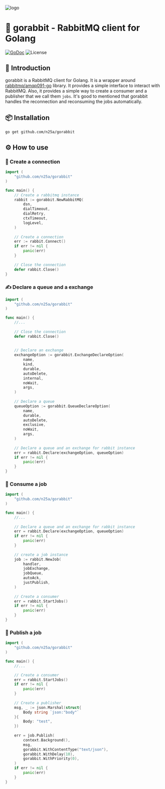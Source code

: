 ![logo](https://raw.githubusercontent.com/n25a/gorabbit/master/docs/logo.jpg)

# 🐇 gorabbit - RabbitMQ client for Golang

[![GoDoc](https://godoc.org/github.com/n25a/gorabbit?status.svg)](https://godoc.org/github.com/n25a/gorabbit)
![License](https://img.shields.io/badge/license-MIT-blue.svg)

## 📖 Introduction

gorabbit is a RabbitMQ client for Golang. It is a wrapper around [rabbitmq/amqp091-go](github.com/rabbitmq/amqp091-go) library. 
It provides a simple interface to interact with RabbitMQ. Also, it provides a simple way to create a consumer and a publisher that we call them `jobs`.
It's good to mentioned that gorabbit handles the reconnection and reconsuming the jobs automatically.

## 📦 Installation

```bash
go get github.com/n25a/gorabbit
```

## ⚙️ How to use

### 🐇 Create a connection

```go
import (
    "github.com/n25a/gorabbit"
)

func main() {
    // Create a rabbitmq instance 
    rabbit := gorabbit.NewRabbitMQ(
        dsn,
        dialTimeout,
        dialRetry,
        ctxTimeout,
        logLevel,
    ) 
    
    // Create a connection
    err := rabbit.Connect()
    if err != nil {
        panic(err)
    }
    
    // Close the connection
    defer rabbit.Close()
}
```

### ✍️ Declare a queue and a exchange

```go
import (
    "github.com/n25a/gorabbit"
)

func main() {
    //...
    
    // Close the connection
    defer rabbit.Close()
    
    
    // Declare an exchange 
    exchangeOption := gorabbit.ExchangeDeclareOption(
        name,
        kind,
        durable,
        autoDelete,
        internal,
        noWait,
        args,
    )
	
    // Declare a queue
    queueOption := gorabbit.QueueDeclareOption(
        name,
        durable,
        autoDelete,
        exclusive,
        noWait,
        args,
    )
    
    // Declare a queue and an exchange for rabbit instance
    err = rabbit.Declare(exchangeOption, queueOption)
    if err != nil {
        panic(err)
    }
}
```

### 📩 Consume a job

```go
import (
    "github.com/n25a/gorabbit"
)

func main() {
    //...
    
    // Declare a queue and an exchange for rabbit instance
    err = rabbit.Declare(exchangeOption, queueOption)
    if err != nil {
        panic(err)
    }
	
    // create a job instance
	job := rabbit.NewJob(
        handler,
        jobExchange,
        jobQueue,
        autoAck,
        justPublish,
    )
	
    // Create a consumer
    err = rabbit.StartJobs()
    if err != nil {
        panic(err)
    }
}
```

### 📨 Publish a job

```go
import (
    "github.com/n25a/gorabbit"
)

func main() {
    //...

    // Create a consumer
    err = rabbit.StartJobs()
    if err != nil {
        panic(err)
    }
	
    // Create a publisher
    msg, _ := json.Marshal(struct{
        Body string `json:"body"`
    }{
        Body: "test",
    })
	
    err = job.Publish(
        context.Background(),
        msg,
        gorabbit.WithContentType("text/json"),
        gorabbit.WithDelay(10),
        gorabbit.WithPriority(0),
    )
    if err != nil {
        panic(err)
    }
}
```

